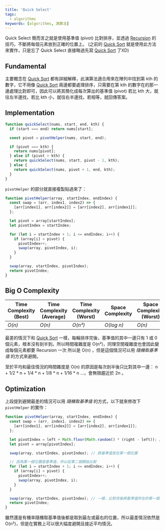 ```yaml
---
title: 'Quick Select'
tags:
  - algorithms
keywords: [algorithms, 演算法]
---
```


Quick Select 簡而言之就是使用基準值 (pivot) 比對排序，並透過 [Recursion](./09-recursion.md) 的技巧，不斷將每個元素放到正確的位置上。
(之前的 [Quick Sort](./16-quick-sort.md) 就是使用此方法來實作，只是忘了 Quick Select 直接略過先寫 [Quick Sort](./16-quick-sort.md) 了XD)

## Fundamental

主要概念在 [Quick Sort](./16-quick-sort.md) 都有詳細解釋，此演算法適合用來在陣列中找到第 kth 的數字，它不用像 [Quick Sort](./16-quick-sort.md) 兩邊都要處理排序，只需要在第 kth 的數字在的那一邊處理比對即可，因此可以將其簡化成每次算出的基準值 (pivot) 若比 kth 大，就往左半邊找，若比 kth 小，就往右半邊找，若相等，就回傳答案。

## Implementation

```js
function quickSelect(nums, start, end, kth) {
  if (start === end) return nums[start];

  const pivot = pivotHelper(nums, start, end);

  if (pivot === kth) {
    return nums[pivot];
  } else if (pivot > kth) {
    return quickSelect(nums, start, pivot - 1, kth);
  } else {
    return quickSelect(nums, pivot + 1, end, kth);
  }
}
```

`pivotHelper` 的部分就直接複製貼過來了：

```js
function pivotHelper(array, startIndex, endIndex) {
  const swap = (arr, index1, index2) => {
    [arr[index1], arr[index2]] = [arr[index2], arr[index1]];
  };

  let pivot = array[startIndex];
  let pivotIndex = startIndex;

  for (let i = startIndex + 1; i <= endIndex; i++) {
    if (array[i] < pivot) {
      pivotIndex++;
      swap(array, pivotIndex, i);
    }
  }

  swap(array, startIndex, pivotIndex);
  return pivotIndex;
}
```

## Big O Complexity

| Time Complexity (Best) | Time Complexity (Average) | Time Complexity (Worst) | Space Complexity | Space Complexity (Worst) |
| ---------------------- | ------------------------- | ----------------------- | ---------------- | ------------------------ |
| *O(n)*                 | *O(n)*                    | *O(n²)*                 | *O(log n)*       | *O(n)*                   |

最差的情況下和 [Quick Sort](./16-quick-sort.md) 一樣，每輪排序完後，基準值的其中一邊只有 1 或 0 個元素，根本沒有剖半到。所以時間複雜度是 O(n²)，同理空間複雜度也會因此變成每個元素都要 Recursion 一次 所以是 O(n) ，但是這個情況可以用 *隨機取基準值* 的方式來避開。

至於平均和最佳情況的時間雜度是 O(n) 的原因是每次剖半後只比對其中一邊： n + 1/2 \* n + 1/4 \* n + 1/8 \* n + 1/16 \* n ...，會無限趨近於 2n 。

## Optimization

上段提到避開最差的情況可以用 *隨機取基準值* 的方式，以下就來修改下 `pivotHelper` 的實作：

```js
function pivotHelper(array, startIndex, endIndex) {
  const swap = (arr, index1, index2) => {
    [arr[index1], arr[index2]] = [arr[index2], arr[index1]];
  };

  let pivotIndex = left + Math.floor(Math.random() * (right - left)); // 取隨機一個位置當作 pivot
  let pivot = array[pivotIndex];

  swap(array, startIndex, pivotIndex); // 將基準值放在第一個位置

  // 因為第一個位置是基準值，所以從第二個開始比較
  for (let i = startIndex + 1; i <= endIndex; i++) {
    if (array[i] < pivot) {
      pivotIndex++;
      swap(array, pivotIndex, i);
    }
  }

  swap(array, startIndex, pivotIndex); // 一樣，比對完後將基準值所在的第一個位置和最終比對出來的位置調換。
  return pivotIndex;
}
```

雖然還是有機率隨機取基準值後都是取到最左或最右的位置，所以最差情況依然是 O(n²)，但是在實務上可以很大幅度避開且接近平均情況。
